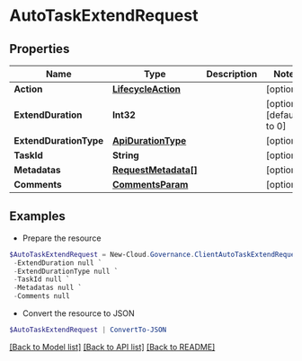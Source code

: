 # AutoTaskExtendRequest
## Properties

Name | Type | Description | Notes
------------ | ------------- | ------------- | -------------
**Action** | [**LifecycleAction**](LifecycleAction.md) |  | [optional] 
**ExtendDuration** | **Int32** |  | [optional] [default to 0]
**ExtendDurationType** | [**ApiDurationType**](ApiDurationType.md) |  | [optional] 
**TaskId** | **String** |  | [optional] 
**Metadatas** | [**RequestMetadata[]**](RequestMetadata.md) |  | [optional] 
**Comments** | [**CommentsParam**](CommentsParam.md) |  | [optional] 

## Examples

- Prepare the resource
```powershell
$AutoTaskExtendRequest = New-Cloud.Governance.ClientAutoTaskExtendRequest  -Action null `
 -ExtendDuration null `
 -ExtendDurationType null `
 -TaskId null `
 -Metadatas null `
 -Comments null
```

- Convert the resource to JSON
```powershell
$AutoTaskExtendRequest | ConvertTo-JSON
```

[[Back to Model list]](../README.md#documentation-for-models) [[Back to API list]](../README.md#documentation-for-api-endpoints) [[Back to README]](../README.md)

